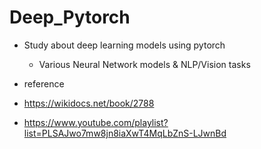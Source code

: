 # Deep_Pytorch
* Study about deep learning models using pytorch
  * Various Neural Network models & NLP/Vision tasks

* reference
 * https://wikidocs.net/book/2788
 * https://www.youtube.com/playlist?list=PLSAJwo7mw8jn8iaXwT4MqLbZnS-LJwnBd
